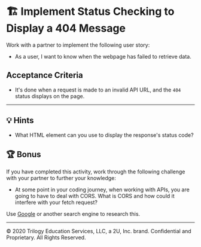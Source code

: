 # 🏗️ Implement Status Checking to Display a 404 Message

Work with a partner to implement the following user story:

  * As a user, I want to know when the webpage has failed to retrieve data.

## Acceptance Criteria

  * It's done when a request is made to an invalid API URL, and the `404` status displays on the page.

---

## 💡 Hints

* What HTML element can you use to display the response's status code?

## 🏆 Bonus

If you have completed this activity, work through the following challenge with your partner to further your knowledge:

  * At some point in your coding journey, when working with APIs, you are going to have to deal with CORS. What is CORS and how could it interfere with your fetch request?

Use [Google](https://www.google.com) or another search engine to research this.

---
© 2020 Trilogy Education Services, LLC, a 2U, Inc. brand. Confidential and Proprietary. All Rights Reserved.
